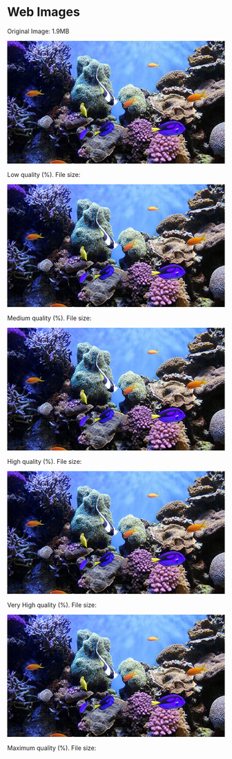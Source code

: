 <!DOCTYPE html>
<html lang="en">
  <head>
    <meta charset="UTF-8" />
    <title>Web Images</title>
  </head>

  <body>
    <h1>Web Images</h1>
    
   <p>Original Image: 1.9MB</p>
  
   <img src="coral-reef-low.jpg" alt="low quality jpg" />
    <p>Low quality (%). File size: </p>

   <img src="coral-reef-med.jpg" alt="medium quality jpg" />
    <p>Medium quality (%). File size: </p>

   <img src="coral-reef-high.jpg" alt="high quality jpg" />
    <p>High quality (%). File size: </p>

   <img src="coral-reef-very-high.jpg" alt="very high quality jpg" />
    <p>Very High quality (%). File size: </p>

   <img src="coral-reef-max.jpg" alt="maximum quality jpg" />
    <p>Maximum quality (%). File size: </p>

  </body>
</html>
